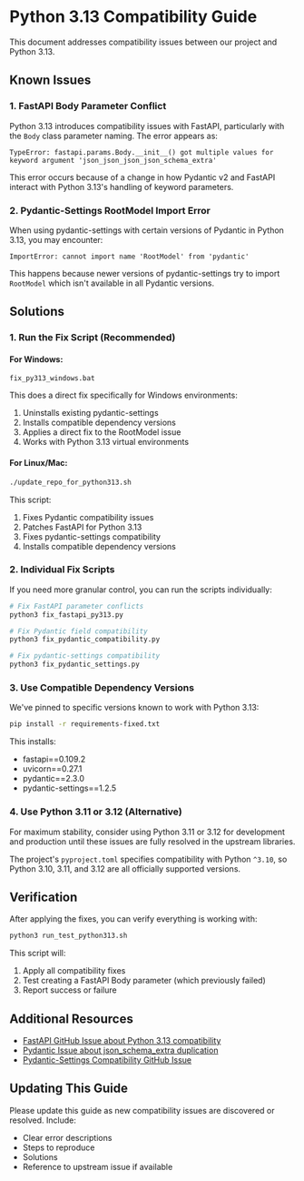 # Python 3.13 Compatibility Guide

This document addresses compatibility issues between our project and Python 3.13.

## Known Issues

### 1. FastAPI Body Parameter Conflict

Python 3.13 introduces compatibility issues with FastAPI, particularly with the `Body` class parameter naming. The error appears as:

```
TypeError: fastapi.params.Body.__init__() got multiple values for keyword argument 'json_json_json_json_schema_extra'
```

This error occurs because of a change in how Pydantic v2 and FastAPI interact with Python 3.13's handling of keyword parameters.

### 2. Pydantic-Settings RootModel Import Error

When using pydantic-settings with certain versions of Pydantic in Python 3.13, you may encounter:

```
ImportError: cannot import name 'RootModel' from 'pydantic'
```

This happens because newer versions of pydantic-settings try to import `RootModel` which isn't available in all Pydantic versions.

## Solutions

### 1. Run the Fix Script (Recommended)

#### For Windows:

```
fix_py313_windows.bat
```

This does a direct fix specifically for Windows environments:
1. Uninstalls existing pydantic-settings
2. Installs compatible dependency versions
3. Applies a direct fix to the RootModel issue
4. Works with Python 3.13 virtual environments

#### For Linux/Mac:

```bash
./update_repo_for_python313.sh
```

This script:
1. Fixes Pydantic compatibility issues
2. Patches FastAPI for Python 3.13
3. Fixes pydantic-settings compatibility
4. Installs compatible dependency versions

### 2. Individual Fix Scripts

If you need more granular control, you can run the scripts individually:

```bash
# Fix FastAPI parameter conflicts
python3 fix_fastapi_py313.py

# Fix Pydantic field compatibility
python3 fix_pydantic_compatibility.py

# Fix pydantic-settings compatibility
python3 fix_pydantic_settings.py
```

### 3. Use Compatible Dependency Versions

We've pinned to specific versions known to work with Python 3.13:

```bash
pip install -r requirements-fixed.txt
```

This installs:
- fastapi==0.109.2
- uvicorn==0.27.1
- pydantic==2.3.0
- pydantic-settings==1.2.5

### 4. Use Python 3.11 or 3.12 (Alternative)

For maximum stability, consider using Python 3.11 or 3.12 for development and production until these issues are fully resolved in the upstream libraries.

The project's `pyproject.toml` specifies compatibility with Python `^3.10`, so Python 3.10, 3.11, and 3.12 are all officially supported versions.

## Verification

After applying the fixes, you can verify everything is working with:

```bash
python3 run_test_python313.sh
```

This script will:
1. Apply all compatibility fixes
2. Test creating a FastAPI Body parameter (which previously failed)
3. Report success or failure

## Additional Resources

- [FastAPI GitHub Issue about Python 3.13 compatibility](https://github.com/tiangolo/fastapi/issues/9700)
- [Pydantic Issue about json_schema_extra duplication](https://github.com/pydantic/pydantic/issues/5165)
- [Pydantic-Settings Compatibility GitHub Issue](https://github.com/pydantic/pydantic-settings/issues/104)

## Updating This Guide

Please update this guide as new compatibility issues are discovered or resolved. Include:
- Clear error descriptions
- Steps to reproduce
- Solutions
- Reference to upstream issue if available